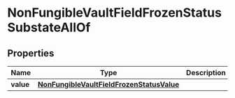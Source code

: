 

# NonFungibleVaultFieldFrozenStatusSubstateAllOf


## Properties

| Name | Type | Description | Notes |
|------------ | ------------- | ------------- | -------------|
|**value** | [**NonFungibleVaultFieldFrozenStatusValue**](NonFungibleVaultFieldFrozenStatusValue.md) |  |  |



